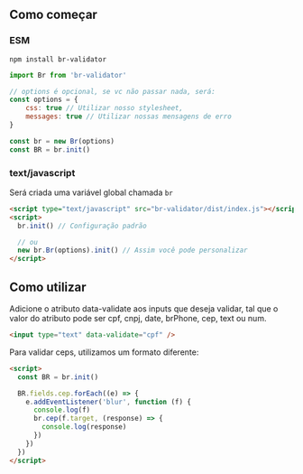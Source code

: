 ## Como começar

### ESM

```
npm install br-validator
```

```js
import Br from 'br-validator'

// options é opcional, se vc não passar nada, será:
const options = {
    css: true // Utilizar nosso stylesheet,
    messages: true // Utilizar nossas mensagens de erro
}

const br = new Br(options)
const BR = br.init()
```

### text/javascript

Será criada uma variável global chamada `br`

```html
<script type="text/javascript" src="br-validator/dist/index.js"></script>
<script>
  br.init() // Configuração padrão

  // ou
  new br.Br(options).init() // Assim você pode personalizar
</script>
```

## Como utilizar

Adicione o atributo data-validate aos inputs que deseja validar, tal que o valor do atributo pode ser cpf, cnpj, date, brPhone, cep, text ou num.

```html
<input type="text" data-validate="cpf" />
```

Para validar ceps, utilizamos um formato diferente:

```html
<script>
  const BR = br.init()

  BR.fields.cep.forEach((e) => {
    e.addEventListener('blur', function (f) {
      console.log(f)
      br.cep(f.target, (response) => {
        console.log(response)
      })
    })
  })
</script>
```
